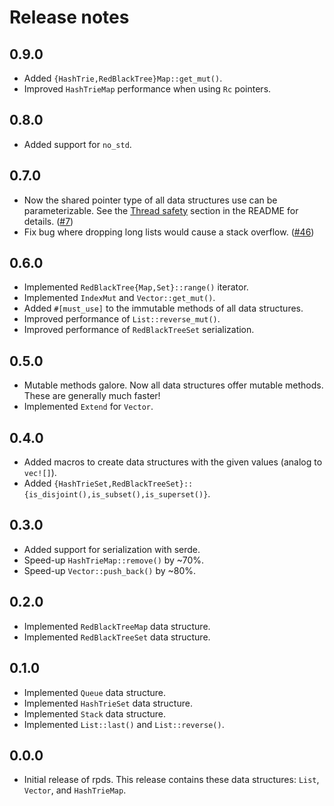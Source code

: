 # Release notes

## 0.9.0

* Added `{HashTrie,RedBlackTree}Map::get_mut()`.
* Improved `HashTrieMap` performance when using `Rc` pointers.

## 0.8.0

* Added support for `no_std`.

## 0.7.0

* Now the shared pointer type of all data structures use can be parameterizable.  See the
  [Thread safety](./README.md#thread-safety) section in the README for details.
  ([#7](https://github.com/orium/rpds/issues/7))
* Fix bug where dropping long lists would cause a stack overflow.  ([#46](https://github.com/orium/rpds/issues/46))

## 0.6.0

* Implemented `RedBlackTree{Map,Set}::range()` iterator.
* Implemented `IndexMut` and `Vector::get_mut()`.
* Added `#[must_use]` to the immutable methods of all data structures.
* Improved performance of `List::reverse_mut()`.
* Improved performance of `RedBlackTreeSet` serialization.

## 0.5.0

* Mutable methods galore.  Now all data structures offer mutable methods.  These are generally much faster!
* Implemented `Extend` for `Vector`.

## 0.4.0

* Added macros to create data structures with the given values (analog to `vec![]`).
* Added `{HashTrieSet,RedBlackTreeSet}::{is_disjoint(),is_subset(),is_superset()}`.

## 0.3.0
 
* Added support for serialization with serde.
* Speed-up `HashTrieMap::remove()` by ~70%.
* Speed-up `Vector::push_back()` by ~80%.

## 0.2.0

* Implemented `RedBlackTreeMap` data structure.
* Implemented `RedBlackTreeSet` data structure.

## 0.1.0

* Implemented `Queue` data structure.
* Implemented `HashTrieSet` data structure.
* Implemented `Stack` data structure.
* Implemented `List::last()` and `List::reverse()`.

## 0.0.0

* Initial release of rpds.  This release contains these data structures: `List`, `Vector`, and `HashTrieMap`.

